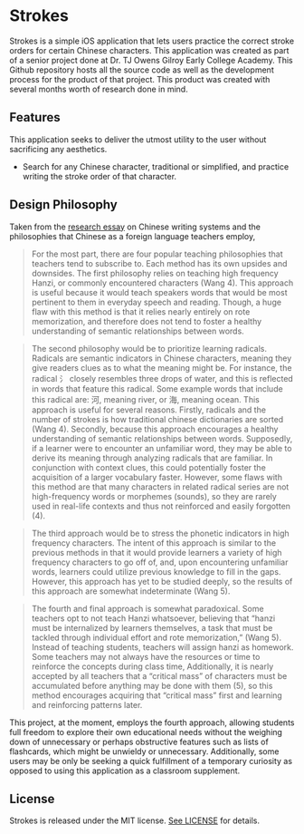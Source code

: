 # Strokes
Strokes is a simple iOS application that lets users practice the correct stroke orders for certain Chinese characters. This application was created as part of a senior project done at Dr. TJ Owens Gilroy Early College Academy. This Github repository hosts all the source code as well as the development process for the product of that project. This product was created with several months worth of research done in mind.

## Features
This application seeks to deliver the utmost utility to the user without sacrificing any aesthetics. 
- Search for any Chinese character, traditional or simplified, and practice writing the stroke order of that character.

##  Design Philosophy
Taken from the [research essay](https://docs.google.com/document/d/1TwgbuK-8-ppUrBhht5tVHbNseRh-REsJ3P_DQm03PIM/edit?usp=sharing) on Chinese writing systems and the philosophies that Chinese as a foreign language teachers employ,

> For the most part, there are four popular teaching philosophies that teachers tend to subscribe to. Each method has its own upsides and downsides. The first philosophy relies on teaching high frequency Hanzi, or commonly encountered characters (Wang 4). This approach is useful because it would teach speakers words that would be most pertinent to them in everyday speech and reading. Though, a huge flaw with this method is that it relies nearly entirely on rote memorization, and therefore does not tend to foster a healthy understanding of semantic relationships between words. 


>The second philosophy would be to prioritize learning radicals. Radicals are semantic indicators in Chinese characters, meaning they give readers clues as to what the meaning might be. For instance, the radical 氵 closely resembles three drops of water, and this is reflected in words that feature this radical. Some example words that include this radical are: 河, meaning river, or 海, meaning ocean. This approach is useful for several reasons. Firstly, radicals and the number of strokes is how traditional chinese dictionaries are sorted (Wang 4). Secondly, because this approach encourages a healthy understanding of semantic relationships between words. Supposedly, if a learner were to encounter an unfamiliar word, they may be able to derive its meaning through analyzing radicals that are familiar. In conjunction with context clues, this could potentially foster the acquisition of a larger vocabulary faster. However, some flaws with this method are that many characters in related radical series are not high-frequency words or morphemes (sounds), so they are rarely used in real-life contexts and thus not reinforced and easily forgotten (4).


>The third approach would be to stress the phonetic indicators in high frequency characters. The intent of this approach is similar to the previous methods in that it would provide learners a variety of high frequency characters to go off of, and, upon encountering unfamiliar words, learners could utilize previous knowledge to fill in the gaps. However, this approach has yet to be studied deeply, so the results of this approach are somewhat indeterminate (Wang 5). 


>The fourth and final approach is somewhat paradoxical. Some teachers opt to not teach Hanzi whatsoever, believing that “hanzi must be internalized by learners themselves, a task that must be tackled through individual effort and rote memorization,” (Wang 5). Instead of teaching students, teachers will assign hanzi as homework. Some teachers may not always have the resources or time to reinforce the concepts during class time, Additionally, it is nearly accepted by all teachers that a “critical mass” of characters must be accumulated before anything may be done with them (5), so this method encourages acquiring that “critical mass” first and learning and reinforcing patterns later. 

This project, at the moment, employs the fourth approach, allowing students full freedom to explore their own educational needs without the weighing down of unnecessary or perhaps obstructive features such as lists of flashcards, which might be unwieldy or unnecessary. 
Additionally, some users may be only be seeking a quick fulfillment of a temporary curiosity as opposed to using this application as a classroom supplement. 

## License
Strokes is released under the MIT license. [See LICENSE](https://github.com/tsainez/strokes/blob/master/LICENSE) for details.
